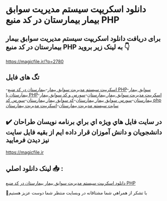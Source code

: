 # دانلود اسکریپت سیستم مدیریت سوابق بیمار بیمارستان در کد منبع PHP

## برای دریافت دانلود اسکریپت سیستم مدیریت سوابق بیمار بیمارستان در کد منبع PHP به لینک زیر بروید 👇

https://magicfile.ir/?p=2780

## تگ های فایل

-[اسکریپت سیستم مدیریت سوابق بیمار](https://magicfile.ir/product/%d8%b3%db%8c%d8%b3%d8%aa%d9%85-%d9%85%d8%af%db%8c%d8%b1%db%8c%d8%aa-%d8%b3%d9%88%d8%a7%d8%a8%d9%82-%d8%a8%db%8c%d9%85%d8%a7%d8%b1-%d8%a8%db%8c%d9%85%d8%a7%d8%b1%d8%b3%d8%aa%d8%a7%d9%86-php/)-[بیمارستان در کد منبع PHP](https://magicfile.ir/product/%d8%b3%db%8c%d8%b3%d8%aa%d9%85-%d9%85%d8%af%db%8c%d8%b1%db%8c%d8%aa-%d8%b3%d9%88%d8%a7%d8%a8%d9%82-%d8%a8%db%8c%d9%85%d8%a7%d8%b1-%d8%a8%db%8c%d9%85%d8%a7%d8%b1%d8%b3%d8%aa%d8%a7%d9%86-php/)-[سوابق بیمار بیمارستان با PHP](https://magicfile.ir/product/%d8%b3%db%8c%d8%b3%d8%aa%d9%85-%d9%85%d8%af%db%8c%d8%b1%db%8c%d8%aa-%d8%b3%d9%88%d8%a7%d8%a8%d9%82-%d8%a8%db%8c%d9%85%d8%a7%d8%b1-%d8%a8%db%8c%d9%85%d8%a7%d8%b1%d8%b3%d8%aa%d8%a7%d9%86-php/)-[اسکریپت مدیریت سوابق بیمار بیمارستان](https://magicfile.ir/product/%d8%b3%db%8c%d8%b3%d8%aa%d9%85-%d9%85%d8%af%db%8c%d8%b1%db%8c%d8%aa-%d8%b3%d9%88%d8%a7%d8%a8%d9%82-%d8%a8%db%8c%d9%85%d8%a7%d8%b1-%d8%a8%db%8c%d9%85%d8%a7%d8%b1%d8%b3%d8%aa%d8%a7%d9%86-php/)-[سورس و کد سوابق بیمار بیمارستان](https://magicfile.ir/product/%d8%b3%db%8c%d8%b3%d8%aa%d9%85-%d9%85%d8%af%db%8c%d8%b1%db%8c%d8%aa-%d8%b3%d9%88%d8%a7%d8%a8%d9%82-%d8%a8%db%8c%d9%85%d8%a7%d8%b1-%d8%a8%db%8c%d9%85%d8%a7%d8%b1%d8%b3%d8%aa%d8%a7%d9%86-php/)-[سورس سوابق بیمار بیمارستان](https://magicfile.ir/product/%d8%b3%db%8c%d8%b3%d8%aa%d9%85-%d9%85%d8%af%db%8c%d8%b1%db%8c%d8%aa-%d8%b3%d9%88%d8%a7%d8%a8%d9%82-%d8%a8%db%8c%d9%85%d8%a7%d8%b1-%d8%a8%db%8c%d9%85%d8%a7%d8%b1%d8%b3%d8%aa%d8%a7%d9%86-php/)-[کد سوابق بیمار بیمارستان](https://magicfile.ir/product/%d8%b3%db%8c%d8%b3%d8%aa%d9%85-%d9%85%d8%af%db%8c%d8%b1%db%8c%d8%aa-%d8%b3%d9%88%d8%a7%d8%a8%d9%82-%d8%a8%db%8c%d9%85%d8%a7%d8%b1-%d8%a8%db%8c%d9%85%d8%a7%d8%b1%d8%b3%d8%aa%d8%a7%d9%86-php/)-[سورس کد php سایت سیستم مدیریت بیمارستان](https://magicfile.ir/product/%d8%b3%db%8c%d8%b3%d8%aa%d9%85-%d9%85%d8%af%db%8c%d8%b1%db%8c%d8%aa-%d8%b3%d9%88%d8%a7%d8%a8%d9%82-%d8%a8%db%8c%d9%85%d8%a7%d8%b1-%d8%a8%db%8c%d9%85%d8%a7%d8%b1%d8%b3%d8%aa%d8%a7%d9%86-php/)-[اسکریپت مدیریت بیمارستان](https://magicfile.ir/product/%d8%b3%db%8c%d8%b3%d8%aa%d9%85-%d9%85%d8%af%db%8c%d8%b1%db%8c%d8%aa-%d8%b3%d9%88%d8%a7%d8%a8%d9%82-%d8%a8%db%8c%d9%85%d8%a7%d8%b1-%d8%a8%db%8c%d9%85%d8%a7%d8%b1%d8%b3%d8%aa%d8%a7%d9%86-php/)

## ✔️ در سايت فايل هاي ويژه اي براي برنامه نويسان طراحان دانشجويان و دانش آموزان قرار داده ايم از بقيه فايل سايت نيز ديدن فرماييد

https://magicfile.ir


## لينک دانلود اصلي 📥 :

[دانلود اسکریپت سیستم مدیریت سوابق بیمار بیمارستان در کد منبع PHP](https://magicfile.ir/product/%d8%b3%db%8c%d8%b3%d8%aa%d9%85-%d9%85%d8%af%db%8c%d8%b1%db%8c%d8%aa-%d8%b3%d9%88%d8%a7%d8%a8%d9%82-%d8%a8%db%8c%d9%85%d8%a7%d8%b1-%d8%a8%db%8c%d9%85%d8%a7%d8%b1%d8%b3%d8%aa%d8%a7%d9%86-php/) 


🙏با تشکر از همراهي شما مشتاقانه در وبسایت منتظر شما دوست عزیز هستیم

